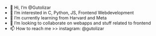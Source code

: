 - 👋 Hi, I’m @Gutolizar
- 👀 I’m interested in C, Python, JS, Frontend Webdevelopment 
- 🌱 I’m currently learning from Harvard and Meta
- 💞️ I’m looking to collaborate on webapps and stuff related to frontend
- 📫 How to reach me >> instagram: @gutolizar

<!---
Gutolizar/Gutolizar is a ✨ special ✨ repository because its `README.md` (this file) appears on your GitHub profile.
You can click the Preview link to take a look at your changes.
--->
